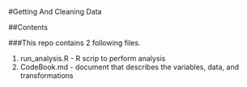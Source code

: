 #Getting And Cleaning Data

##Contents

###This repo contains 2 following files.

1. run_analysis.R - R scrip to perform analysis
2. CodeBook.md - document that describes the variables, data, and transformations
